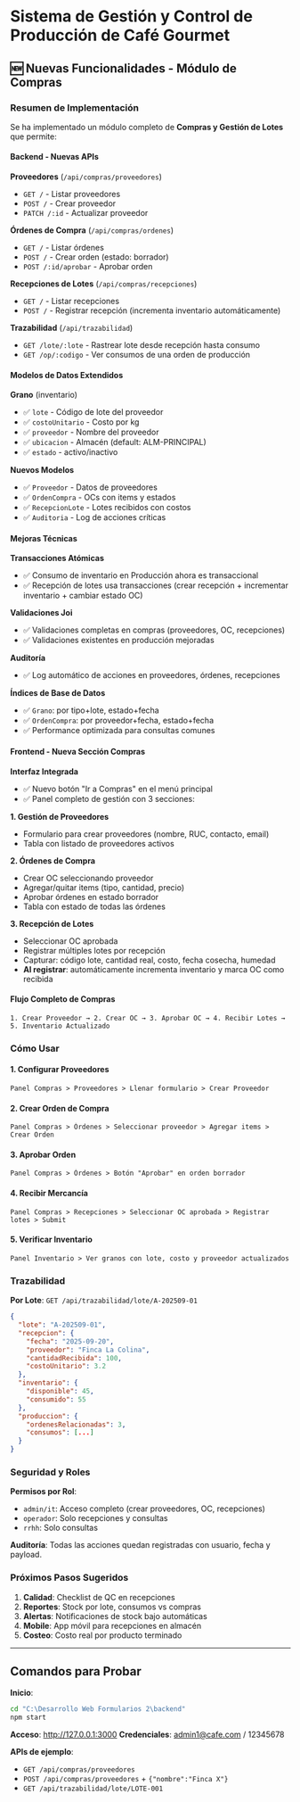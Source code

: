 # Sistema de Gestión y Control de Producción de Café Gourmet

## 🆕 Nuevas Funcionalidades - Módulo de Compras

### Resumen de Implementación

Se ha implementado un módulo completo de **Compras y Gestión de Lotes** que permite:

#### Backend - Nuevas APIs

**Proveedores** (`/api/compras/proveedores`)
- `GET /` - Listar proveedores
- `POST /` - Crear proveedor
- `PATCH /:id` - Actualizar proveedor

**Órdenes de Compra** (`/api/compras/ordenes`)
- `GET /` - Listar órdenes
- `POST /` - Crear orden (estado: borrador)
- `POST /:id/aprobar` - Aprobar orden

**Recepciones de Lotes** (`/api/compras/recepciones`)
- `GET /` - Listar recepciones
- `POST /` - Registrar recepción (incrementa inventario automáticamente)

**Trazabilidad** (`/api/trazabilidad`)
- `GET /lote/:lote` - Rastrear lote desde recepción hasta consumo
- `GET /op/:codigo` - Ver consumos de una orden de producción

#### Modelos de Datos Extendidos

**Grano** (inventario)
- ✅ `lote` - Código de lote del proveedor
- ✅ `costoUnitario` - Costo por kg
- ✅ `proveedor` - Nombre del proveedor
- ✅ `ubicacion` - Almacén (default: ALM-PRINCIPAL)
- ✅ `estado` - activo/inactivo

**Nuevos Modelos**
- ✅ `Proveedor` - Datos de proveedores
- ✅ `OrdenCompra` - OCs con items y estados
- ✅ `RecepcionLote` - Lotes recibidos con costos
- ✅ `Auditoria` - Log de acciones críticas

#### Mejoras Técnicas

**Transacciones Atómicas**
- ✅ Consumo de inventario en Producción ahora es transaccional
- ✅ Recepción de lotes usa transacciones (crear recepción + incrementar inventario + cambiar estado OC)

**Validaciones Joi**
- ✅ Validaciones completas en compras (proveedores, OC, recepciones)
- ✅ Validaciones existentes en producción mejoradas

**Auditoría**
- ✅ Log automático de acciones en proveedores, órdenes, recepciones

**Índices de Base de Datos**
- ✅ `Grano`: por tipo+lote, estado+fecha
- ✅ `OrdenCompra`: por proveedor+fecha, estado+fecha
- ✅ Performance optimizada para consultas comunes

#### Frontend - Nueva Sección Compras

**Interfaz Integrada**
- ✅ Nuevo botón "Ir a Compras" en el menú principal
- ✅ Panel completo de gestión con 3 secciones:

**1. Gestión de Proveedores**
- Formulario para crear proveedores (nombre, RUC, contacto, email)
- Tabla con listado de proveedores activos

**2. Órdenes de Compra**
- Crear OC seleccionando proveedor
- Agregar/quitar items (tipo, cantidad, precio)
- Aprobar órdenes en estado borrador
- Tabla con estado de todas las órdenes

**3. Recepción de Lotes**
- Seleccionar OC aprobada
- Registrar múltiples lotes por recepción
- Capturar: código lote, cantidad real, costo, fecha cosecha, humedad
- **Al registrar**: automáticamente incrementa inventario y marca OC como recibida

#### Flujo Completo de Compras

```
1. Crear Proveedor → 2. Crear OC → 3. Aprobar OC → 4. Recibir Lotes → 5. Inventario Actualizado
```

### Cómo Usar

#### 1. Configurar Proveedores
```
Panel Compras > Proveedores > Llenar formulario > Crear Proveedor
```

#### 2. Crear Orden de Compra
```
Panel Compras > Órdenes > Seleccionar proveedor > Agregar items > Crear Orden
```

#### 3. Aprobar Orden
```
Panel Compras > Órdenes > Botón "Aprobar" en orden borrador
```

#### 4. Recibir Mercancía
```
Panel Compras > Recepciones > Seleccionar OC aprobada > Registrar lotes > Submit
```

#### 5. Verificar Inventario
```
Panel Inventario > Ver granos con lote, costo y proveedor actualizados
```

### Trazabilidad

**Por Lote**: `GET /api/trazabilidad/lote/A-202509-01`
```json
{
  "lote": "A-202509-01",
  "recepcion": {
    "fecha": "2025-09-20",
    "proveedor": "Finca La Colina", 
    "cantidadRecibida": 100,
    "costoUnitario": 3.2
  },
  "inventario": {
    "disponible": 45,
    "consumido": 55
  },
  "produccion": {
    "ordenesRelacionadas": 3,
    "consumos": [...]
  }
}
```

### Seguridad y Roles

**Permisos por Rol**:
- `admin/it`: Acceso completo (crear proveedores, OC, recepciones)
- `operador`: Solo recepciones y consultas
- `rrhh`: Solo consultas

**Auditoría**: Todas las acciones quedan registradas con usuario, fecha y payload.

### Próximos Pasos Sugeridos

1. **Calidad**: Checklist de QC en recepciones
2. **Reportes**: Stock por lote, consumos vs compras
3. **Alertas**: Notificaciones de stock bajo automáticas
4. **Mobile**: App móvil para recepciones en almacén
5. **Costeo**: Costo real por producto terminado

---

## Comandos para Probar

**Inicio**:
```bash
cd "C:\Desarrollo Web Formularios 2\backend"
npm start
```

**Acceso**: http://127.0.0.1:3000
**Credenciales**: admin1@cafe.com / 12345678

**APIs de ejemplo**:
- `GET /api/compras/proveedores`
- `POST /api/compras/proveedores` + `{"nombre":"Finca X"}`
- `GET /api/trazabilidad/lote/LOTE-001`